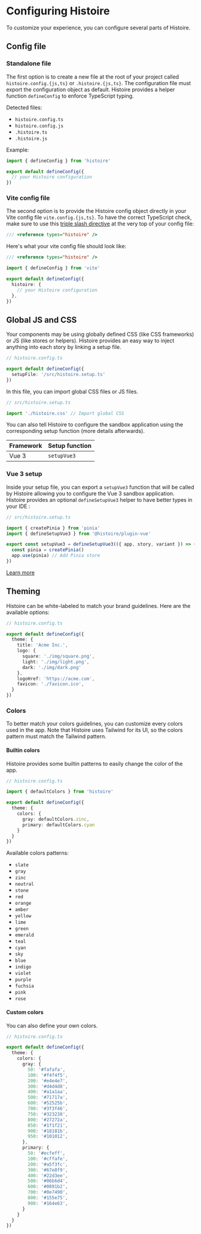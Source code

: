 # Configuring Histoire

To customize your experience, you can configure several parts of Histoire.

## Config file

### Standalone file

The first option is to create a new file at the root of your project called `histoire.config.{js,ts}` or `.histoire.{js,ts}`. The configuration file must export the configuration object as default. Histoire provides a helper function `defineConfig` to enforce TypeScript typing.

Detected files:

- `histoire.config.ts`
- `histoire.config.js`
- `.histoire.ts`
- `.histoire.js`

Example:

```ts
import { defineConfig } from 'histoire'

export default defineConfig({
  // your Histoire configuration
})
```

### Vite config file

The second option is to provide the Histoire config object directly in your Vite config file `vite.config.{js,ts}`. To have the correct TypeScript check, make sure to use this [triple slash directive](https://www.typescriptlang.org/docs/handbook/triple-slash-directives.html) at the very top of your config file:

```ts
/// <reference types="histoire" />
```

Here's what your vite config file should look like:

```ts
/// <reference types="histoire" />

import { defineConfig } from 'vite'

export default defineConfig({
  histoire: {
    // your Histoire configuration
  },
})
```

## Global JS and CSS

Your components may be using globally defined CSS (like CSS frameworks) or JS (like stores or helpers). Histoire provides an easy way to inject anything into each story by linking a setup file.

```ts
// histoire.config.ts

export default defineConfig({ 
  setupFile: '/src/histoire.setup.ts'
})
```

In this file, you can import global CSS files or JS files.

```ts
// src/histoire.setup.ts

import './histoire.css' // Import global CSS
```

You can also tell Histoire to configure the sandbox application using the corresponding setup function (more details afterwards).

| Framework | Setup function |
| --------- | -------------- |
| Vue 3 | `setupVue3` |

### Vue 3 setup

Inside your setup file, you can export a `setupVue3` function that will be called by Histoire allowing you to configure the Vue 3 sandbox application. Histoire provides an optional `defineSetupVue3` helper to have better types in your IDE :

```ts
// src/histoire.setup.ts

import { createPinia } from 'pinia'
import { defineSetupVue3 } from '@histoire/plugin-vue'

export const setupVue3 = defineSetupVue3(({ app, story, variant }) => {
  const pinia = createPinia()
  app.use(pinia) // Add Pinia store
})
```

[Learn more](./vue3/app-setup.md)

## Theming

Histoire can be white-labeled to match your brand guidelines. Here are the available options:

```ts
// histoire.config.ts

export default defineConfig({ 
  theme: {
    title: 'Acme Inc.',
    logo: {
      square: './img/square.png',
      light: './img/light.png',
      dark: './img/dark.png'
    },
    logoHref: 'https://acme.com',
    favicon: './favicon.ico',
  }
})
```

### Colors


To better match your colors guidelines, you can customize every colors used in the app. Note that Histoire uses Tailwind for its UI, so the colors pattern must match the Tailwind pattern.

#### Builtin colors

Histoire provides some builtin patterns to easily change the color of the app.

```ts
// histoire.config.ts

import { defaultColors } from 'histoire'

export default defineConfig({ 
  theme: {
    colors: {
      gray: defaultColors.zinc,
      primary: defaultColors.cyan
    }
  }
})
```

Available colors patterns:
- `slate`
- `gray`
- `zinc`
- `neutral`
- `stone`
- `red`
- `orange`
- `amber`
- `yellow`
- `lime`
- `green`
- `emerald`
- `teal`
- `cyan`
- `sky`
- `blue`
- `indigo`
- `violet`
- `purple`
- `fuchsia`
- `pink`
- `rose`

#### Custom colors

You can also define your own colors.

```ts
// histoire.config.ts

export default defineConfig({ 
  theme: {
    colors: {
      gray: {
        50: '#fafafa',
        100: '#f4f4f5',
        200: '#e4e4e7',
        300: '#d4d4d8',
        400: '#a1a1aa',
        500: '#71717a',
        600: '#52525b',
        700: '#3f3f46',
        750: '#323238',
        800: '#27272a',
        850: '#1f1f21',
        900: '#18181b',
        950: '#101012',
      },
      primary: {
        50: '#ecfeff',
        100: '#cffafe',
        200: '#a5f3fc',
        300: '#67e8f9',
        400: '#22d3ee',
        500: '#06b6d4',
        600: '#0891b2',
        700: '#0e7490',
        800: '#155e75',
        900: '#164e63',
      }
    }
  }
})
```

